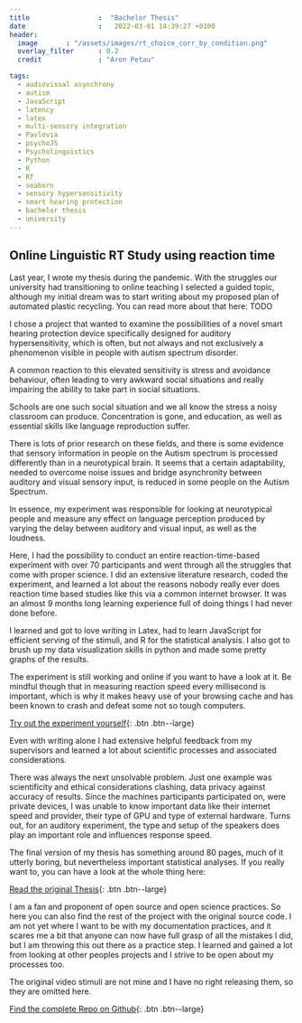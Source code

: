 ```yaml
---
title                 :  "Bachelor Thesis"
date                  :   2022-03-01 14:39:27 +0100
header:
  image       : "/assets/images/rt_choice_corr_by_condition.png"
  overlay_filter      : 0.2
  credit              : "Aron Petau"

tags:
  - audiovisual asynchrony
  - autism
  - JavaScript
  - latency
  - latex
  - multi-sensory integration
  - Pavlovia
  - psychoJS
  - Psycholinguistics
  - Python
  - R
  - RT
  - seaborn
  - sensory hypersensitivity
  - smart hearing protection
  - bachelor thesis
  - university
---
```


## Online Linguistic RT Study using reaction time

Last year, I wrote my thesis during the pandemic. With the struggles our university had transitioning to online teaching I selected a guided topic, although my initial dream was to start writing about my proposed plan of automated plastic recycling. You can read more about that here: TODO

I chose a project that wanted to examine the possibilities of a novel smart hearing protection device specifically designed for auditory hypersensitivity, which is often, but not always and not exclusively a phenomenon visible in people with autism spectrum disorder. 

A common reaction to this elevated sensitivity is stress and avoidance behaviour, often leading to very awkward social situations and really impairing the ability to take part in social situations. 

Schools are one such social situation and we all know the stress a noisy classroom can produce. Concentration is gone, and education, as well as essential skills like language reproduction suffer. 

There is lots of prior research on these fields, and there is some evidence that sensory information in people on the Autism spectrum is processed differently than in a neurotypical brain. It seems that a certain adaptability, needed to overcome noise issues and bridge asynchronity between auditory and visual sensory input, is reduced in some people on the Autism Spectrum. 

In essence, my experiment was responsible for looking at neurotypical people and measure any effect on language perception produced by varying the delay between auditory and visual input, as well as the loudness. 

Here, I had the possibility to conduct an entire reaction-time-based experiment with over 70 participants and went through all the struggles that come with proper science. 
I did an extensive literature research, coded the experiment, and learned a lot about the reasons nobody really ever does reaction time based studies like this via a common internet browser. 
It was an almost 9 months long learning experience full of doing things I had never done before. 

I learned and got to love writing in Latex, had to learn JavaScript for efficient serving of the stimuli, and R for the statistical analysis. I also got to brush up my data visualization skills in python and made some pretty graphs of the results.

The experiment is still working and online if you want to have a look at it. Be mindful though that in measuring reaction speed every millisecond is important, which is why it makes heavy use of your browsing cache and has been known to crash and defeat some not so tough computers. 

[Try out the experiment yourself](https://moryscarter.com/vespr/pavlovia.php?folder=arontaupe&experiment=av_experiment/&id=public&researcher=aron){: .btn .btn--large}

Even with writing alone I had extensive helpful feedback from my supervisors and learned a lot about scientific processes and associated considerations. 

There was always the next unsolvable problem. Just one example was scientificity and ethical considerations clashing, data privacy against accuracy of results. Since the machines participants participated on, were private devices, I was unable to know important data like their internet speed and provider, their type of GPU and type of external hardware. Turns out, for an auditory experiment, the type and setup of the speakers does play an important role and influences response speed. 

The final version of my thesis has something around 80 pages, much of it utterly boring, but nevertheless important statistical analyses. 
If you really want to, you can have a look at the whole thing here: 


[Read the original Thesis](https://github.com/arontaupe/asynchrony_thesis/blob/main/AronPetauBAThesis.pdf
){: .btn .btn--large}

I am a fan and proponent of open source and open science practices. 
So here you can also find the rest of the project with the original source code. 
I am not yet where I want to be with my documentation practices, and it scares me a bit that anyone can now have full grasp of all the mistakes I did, but I am throwing this out there as a practice step. I learned and gained a lot from looking at other peoples projects and I strive to be open about my processes too. 

The original video stimuli are not mine and I have no right releasing them, so they are omitted here.

[Find the complete Repo on Github](https://github.com/arontaupe/asynchrony_thesis
){: .btn .btn--large}

